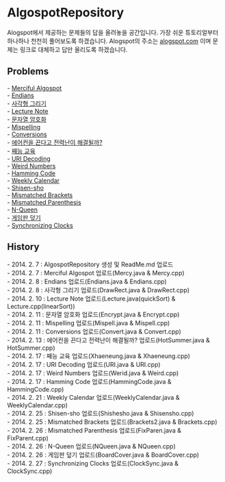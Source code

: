 <H1>AlgospotRepository</H1>
<p>
Alogspot에서 제공하는 문제들의 답을 올려놓을 공간입니다.
가장 쉬운 튜토리얼부터 하나하나 천천히 풀어보도록 하겠습니다.
Alogspot의 주소는 <a href="http://algospot.com">alogspot.com</a> 이며 문제는 링크로 대체하고 답만 올리도록 하겠습니다.</p>

<h2> Problems </h2>
<p>
- <a href="http://algospot.com/judge/problem/read/MERCY">Merciful Algospot</a><br/>
- <a href="http://algospot.com/judge/problem/read/ENDIANS">Endians</a><br/>
- <a href="http://algospot.com/judge/problem/read/DRAWRECT">사각형 그리기</a><br/>
- <a href="http://algospot.com/judge/problem/read/LECTURE">Lecture Note</a><br/>
- <a href="http://algospot.com/judge/problem/read/ENCRYPT">문자열 암호화</a><br/>
- <a href="http://algospot.com/judge/problem/read/MISPELL">Mispelling</a><br/>
- <a href="http://algospot.com/judge/problem/read/CONVERT">Conversions</a><br/>
- <a href="http://algospot.com/judge/problem/read/HOTSUMMER">에어컨을 끈다고 전력난이 해결될까?</a><br/>
- <a href="http://algospot.com/judge/problem/read/XHAENEUNG">째능 교육</a><br/>
- <a href="http://algospot.com/judge/problem/read/URI">URI Decoding</a><br/>
- <a href="http://algospot.com/judge/problem/read/WEIRD">Weird Numbers</a><br/>
- <a href="http://algospot.com/judge/problem/read/HAMMINGCODE">Hamming Code</a><br/>
- <a href="http://algospot.com/judge/problem/read/WEEKLYCALENDAR">Weekly Calendar</a><br/>
- <a href="http://algospot.com/judge/problem/read/SHISENSHO">Shisen-sho</a><br/>
- <a href="http://algospot.com/judge/problem/read/BRACKETS2">Mismatched Brackets</a><br/>
- <a href="http://algospot.com/judge/problem/read/FIXPAREN">Mismatched Parenthesis</a><br/>
- <a href="http://algospot.com/judge/problem/read/NQUEEN">N-Queen</a><br/>
- <a href="http://algospot.com/judge/problem/read/BOARDCOVER">게임판 덮기</a><br/>
- <a href="http://algospot.com/judge/problem/read/CLOCKSYNC">Synchronizing Clocks</a><br/>
</P>


<h2>History</h2>
<p>
- 2014. 2.  7 : AlgospotRepository 생성 및 ReadMe.md 업로드<br/>
- 2014. 2.  7 : Merciful Algospot 업로드(Mercy.java & Mercy.cpp)<br/>
- 2014. 2.  8 : Endians 업로드(Endians.java & Endians.cpp)<br/>
- 2014. 2.  8 : 사각형 그리기 업로드(DrawRect.java & DrawRect.cpp)<br/>
- 2014. 2. 10 : Lecture Note 업로드(Lecture.java(quickSort) & Lecture.cpp(linearSort))<br/>
- 2014. 2. 11 : 문자열 암호화 업로드(Encrypt.java & Encrypt.cpp)<br/>
- 2014. 2. 11 : Mispelling 업로드(Mispell.java & Mispell.cpp)<br/>
- 2014. 2. 11 : Conversions 업로드(Convert.java & Convert.cpp)<br/>
- 2014. 2. 13 : 에어컨을 끈다고 전력난이 해결될까? 업로드(HotSummer.java & HotSummer.cpp)<br/>
- 2014. 2. 17 : 째능 교육 업로드(Xhaeneung.java & Xhaeneung.cpp)<br/>
- 2014. 2. 17 : URI Decoding 업로드(URI.java & URI.cpp)<br/>
- 2014. 2. 17 : Weird Numbers 업로드(Werid.java & Weird.cpp)<br/>
- 2014. 2. 17 : Hamming Code 업로드(HammingCode.java & HammingCode.cpp)<br/>
- 2014. 2. 21 : Weekly Calendar 업로드(WeeklyCalendar.java & WeeklyCalendar.cpp)<br/>
- 2014. 2. 25 : Shisen-sho 업로드(Shishesho.java & Shisensho.cpp)<br/>
- 2014. 2. 25 : Mismatched Brackets 업로드(Brackets2.java & Brackets.cpp)<br/>
- 2014. 2. 26 : Mismatched Parenthesis 업로드(FixParen.java & FixParent.cpp)<br/>
- 2014. 2. 26 : N-Queen 업로드(NQueen.java & NQueen.cpp)<br/>
- 2014. 2. 26 : 게임판 덮기 업로드(BoardCover.java & BoardCover.cpp)<br/>
- 2014. 2. 27 : Synchronizing Clocks 업로드(ClockSync.java & ClockSync.cpp)<br/>
</p>
